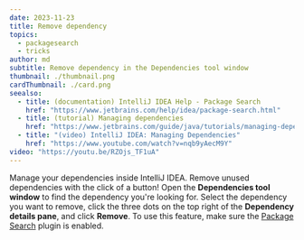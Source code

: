 ```yaml
---
date: 2023-11-23
title: Remove dependency
topics:
  - packagesearch
  - tricks
author: md
subtitle: Remove dependency in the Dependencies tool window
thumbnail: ./thumbnail.png
cardThumbnail: ./card.png
seealso:
  - title: (documentation) IntelliJ IDEA Help - Package Search
    href: "https://www.jetbrains.com/help/idea/package-search.html"
  - title: (tutorial) Managing dependencies
    href: "https://www.jetbrains.com/guide/java/tutorials/managing-dependencies/"
  - title: "(video) IntelliJ IDEA: Managing Dependencies"
    href: "https://www.youtube.com/watch?v=nqb9yAecM9Y"
video: "https://youtu.be/RZOjs_TF1uA"
---
```


Manage your dependencies inside IntelliJ IDEA. Remove unused dependencies with the click of a button!
Open the **Dependencies tool window** to find the dependency you're looking for. Select the dependency you want to remove, click the three dots on the top right of the **Dependency details pane**, and click **Remove**.
To use this feature, make sure the [Package Search](https://www.jetbrains.com/help/idea/package-search.html) plugin is enabled.
